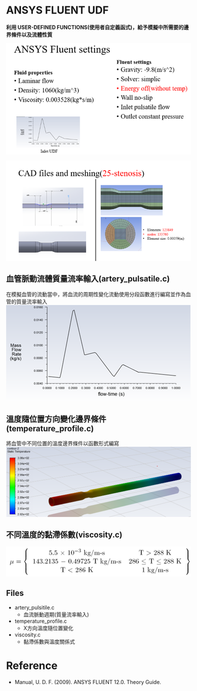 # ANSYS FLUENT UDF
**利用 USER-DEFINED FUNCTIONS(使用者自定義函式)，給予模擬中所需要的邊界條件以及流體性質**

![image](https://github.com/HaoWeiChu/ANSYS_FLUENT_UDF/blob/main/Ansys_fluent_settings.png)


![image](https://github.com/HaoWeiChu/ANSYS_FLUENT_UDF/blob/main/Artery_Geometry_Profile.png)

## 血管脈動流體質量流率輸入(artery_pulsatile.c)
在模擬血管的流動當中，將血流的周期性變化流動使用分段函數進行編寫並作為血管的質量流率輸入
![image](https://github.com/HaoWeiChu/ANSYS_FLUENT_UDF/blob/main/Artery_Pulsitile%20flow/pulsatile_flow.png)

## 溫度隨位置方向變化邊界條件(temperature_profile.c)
將血管中不同位置的溫度邊界條件以函數形式編寫
![image](https://github.com/HaoWeiChu/ANSYS_FLUENT_UDF/blob/main/Temperature_profile/static_temperature_distribution.png)

## 不同溫度的黏滯係數(viscosity.c)

![image](https://github.com/HaoWeiChu/ANSYS_FLUENT_UDF/blob/main/Viscisity/temp_dependent_viscosity.png)



## Files
* artery_pulsitile.c
  * 血流脈動週期(質量流率輸入)
* temperature_profile.c
  * X方向溫度隨位置變化
* viscosity.c
  * 黏滯係數與溫度關係式

# Reference
* Manual, U. D. F. (2009). ANSYS FLUENT 12.0. Theory Guide.
